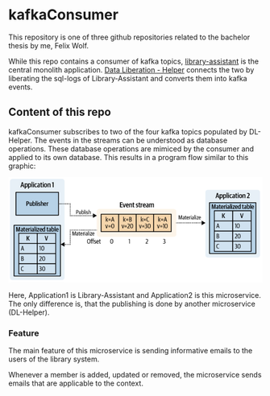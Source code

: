# kafkaConsumer

This repository is one of three github repositories related to the bachelor thesis by me, Felix Wolf. 

While this repo contains a consumer of kafka topics, [library-assistant](https://github.com/felix-wolf/Library-Assistant) is the central monolith application. [Data Liberation - Helper](https://github.com/felix-wolf/DL-Helper) connects the two by liberating the sql-logs of Library-Assistant and converts them into kafka events.

## Content of this repo

kafkaConsumer subscribes to two of the four kafka topics populated by DL-Helper. The events in the streams can be understood as database operations. These database operations are mimiced by the consumer and applied to its own database. This results in a program flow similar to this graphic:

![](materialize_self_consumption.png)

Here, Application1 is Library-Assistant and Application2 is this microservice. The only difference is, that the publishing is done by another microservice (DL-Helper).

### Feature

The main feature of this microservice is sending informative emails to the users of the library system.

Whenever a member is added, updated or removed, the microservice sends emails that are applicable to the context.